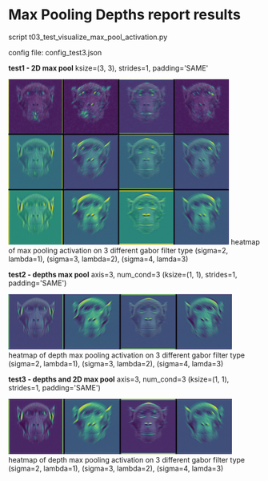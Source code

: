 # Max Pooling Depths report results

script t03_test_visualize_max_pool_activation.py

config file: config_test3.json

**test1 - 2D max pool**
ksize=(3, 3), strides=1, padding='SAME'

<img src='../../img/heatmap_MaxPooling_per_channel.jpeg' height="330">
heatmap of max pooling activation on 3 different gabor filter type (sigma=2, lambda=1), (sigma=3, lambda=2), (sigma=4, lamda=3)

**test2 - depths max pool**
axis=3, num_cond=3 (ksize=(1, 1), strides=1, padding='SAME')

<img src='../../img/heatmap_MaxPooling_only_depths.jpeg' height="110">
heatmap of depth max pooling activation on 3 different gabor filter type (sigma=2, lambda=1), (sigma=3, lambda=2), (sigma=4, lamda=3)

**test3 - depths and 2D max pool**
axis=3, num_cond=3 (ksize=(1, 1), strides=1, padding='SAME')

<img src='../../img/heatmap_MaxPooling_depths.jpeg' height="110">
heatmap of depth max pooling activation on 3 different gabor filter type (sigma=2, lambda=1), (sigma=3, lambda=2), (sigma=4, lamda=3)
